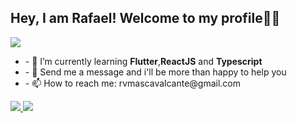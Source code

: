 ## Hey, I am Rafael! Welcome to my profile👨‍💻
<div>
 
<img src="https://github-readme-stats.vercel.app/api?username=rafaelvmasc&show_icons=true&theme=radical&include_all_commits=true&count_private=true ">

 </div>
 <div>
<ul>
  <li>
   - 🌱 I’m currently learning <b>Flutter</b>,<b>ReactJS</b> and <b>Typescript</b>
    </li>
  <li>
- 💬 Send me a message and i'll be more than happy to help you
  </li>
  <li>
    - 📫 How to reach me: rvmascavalcante@gmail.com
  </li>
  </ul>
  <a href="https://www.linkedin.com/in/rafaelvanderleicavalcante/" />
  <img href="" src="https://img.shields.io/badge/LinkedIn-0077B5?style=for-the-badge&logo=linkedin&logoColor=white">
  </a>
  <a href="https://www.facebook.com/rafaelvanderleimarques" />
  <img href="" src="https://img.shields.io/badge/Facebook-1877F2?style=for-the-badge&logo=facebook&logoColor=white">
  </a>
  </div>
